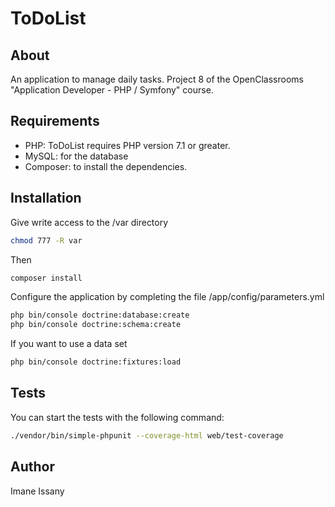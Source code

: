 # ToDoList

## About

An application to manage daily tasks.
Project 8 of the OpenClassrooms "Application Developer - PHP / Symfony" course.

## Requirements

+ PHP: ToDoList requires PHP version 7.1 or greater. 
+ MySQL: for the database
+ Composer: to install the dependencies.

## Installation

Give write access to the /var directory

```bash
chmod 777 -R var
```

Then

```bash
composer install
```

Configure the application by completing the file /app/config/parameters.yml

```bash
php bin/console doctrine:database:create
php bin/console doctrine:schema:create 
```

If you want to use a data set

```bash
php bin/console doctrine:fixtures:load
```

## Tests

You can start the tests with the following command:

```bash
./vendor/bin/simple-phpunit --coverage-html web/test-coverage
```


## Author

Imane Issany 
